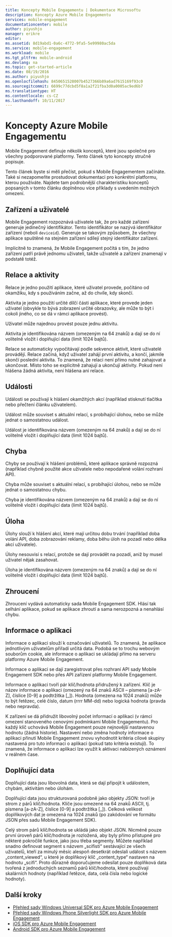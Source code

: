 ```yaml
---
title: Koncepty Mobile Engagementu | Dokumentace Microsoftu
description: Koncepty Azure Mobile Engagementu
services: mobile-engagement
documentationcenter: mobile
author: piyushjo
manager: erikre
editor: 
ms.assetid: 8d19abd1-0a6c-4772-9fa5-5e99980ac5da
ms.service: mobile-engagement
ms.workload: mobile
ms.tgt_pltfrm: mobile-android
ms.devlang: na
ms.topic: get-started-article
ms.date: 08/19/2016
ms.author: piyushjo
ms.openlocfilehash: 8450651528007b4527366b89a6ad7615169f93c0
ms.sourcegitcommit: 6699c77dcbd5f8a1a2f21fba3d0a0005ac9ed6b7
ms.translationtype: HT
ms.contentlocale: cs-CZ
ms.lasthandoff: 10/11/2017
---
```

# <a name="azure-mobile-engagement-concepts"></a>Koncepty Azure Mobile Engagementu
Mobile Engagement definuje několik konceptů, které jsou společné pro všechny podporované platformy. Tento článek tyto koncepty stručně popisuje.

Tento článek byste si měli přečíst, pokud s Mobile Engagementem začínáte. Také si nezapomeňte prostudovat dokumentaci pro konkrétní platformu, kterou používáte. Najdete tam podrobnější charakteristiku konceptů popsaných v tomto článku doplněnou více příklady s uvedením možných omezení.

## <a name="devices-and-users"></a>Zařízení a uživatelé
Mobile Engagement rozpoznává uživatele tak, že pro každé zařízení generuje jedinečný identifikátor. Tento identifikátor se nazývá identifikátor zařízení (neboli `deviceid`). Generuje se takovým způsobem, že všechny aplikace spuštěné na stejném zařízení sdílejí stejný identifikátor zařízení.

Implicitně to znamená, že Mobile Engagement počítá s tím, že jedno zařízení patří právě jednomu uživateli, takže uživatelé a zařízení znamenají v podstatě totéž.

## <a name="sessions-and-activities"></a>Relace a aktivity
Relace je jedno použití aplikace, které uživatel provede, počítáno od okamžiku, kdy s používáním začne, až do chvíle, kdy skončí.

Aktivita je jedno použití určité dílčí části aplikace, které provede jeden uživatel (obvykle to bývá zobrazení určité obrazovky, ale může to být i cokoli jiného, co se dá  v rámci aplikace provést).

Uživatel může najednou provést pouze jednu aktivitu.

Aktivita je identifikována názvem (omezeným na 64 znaků) a dají se do ní volitelně vložit i doplňující data (limit 1024 bajtů).

Relace se automaticky vypočítávají podle sekvence aktivit, které uživatelé provádějí. Relace začíná, když uživatel zahájí první aktivitu, a končí, jakmile skončí poslední aktivita. To znamená, že relaci není přímo nutné zahajovat a ukončovat. Místo toho se explicitně zahajují a ukončují aktivity. Pokud není hlášena žádná aktivita, není hlášena ani relace.

## <a name="events"></a>Události
Události se používají k hlášení okamžitých akcí (například stisknutí tlačítka nebo přečtení článku uživatelem).

Událost může souviset s aktuální relací, s probíhající úlohou, nebo se může jednat o samostatnou událost.

Událost je identifikována názvem (omezeným na 64 znaků) a dají se do ní volitelně vložit i doplňující data (limit 1024 bajtů).

## <a name="error"></a>Chyba
Chyby se používají k hlášení problémů, které aplikace správně rozpozná (například chybně použité akce uživatele nebo nepodařené volání rozhraní API).

Chyba může souviset s aktuální relací, s probíhající úlohou, nebo se může jednat o samostatnou chybu.

Chyba je identifikována názvem (omezeným na 64 znaků) a dají se do ní volitelně vložit i doplňující data (limit 1024 bajtů).

## <a name="job"></a>Úloha
Úlohy slouží k hlášení akcí, které mají určitou dobu trvání (například doba volání  API, doba zobrazování reklamy, doba běhu úloh na pozadí nebo délka akcí uživatele).

Úlohy nesouvisí s relací, protože se dají provádět na pozadí, aniž by musel uživatel nějak zasahovat.

Úloha je identifikována názvem (omezeným na 64 znaků) a dají se do ní volitelně vložit i doplňující data (limit 1024 bajtů).

## <a name="crash"></a>Zhroucení
Zhroucení vydává automaticky sada Mobile Engagement SDK. Hlásí tak selhání aplikace, pokud se aplikace zhroutí a sama nerozpozná a nenahlásí chybu.

## <a name="application-information"></a>Informace o aplikaci
Informace o aplikaci slouží k označování uživatelů. To znamená, že aplikace jednotlivým uživatelům přiřadí určitá data. Podobá se to trochu webovým souborům cookie, ale informace o aplikaci se ukládají přímo na serveru platformy Azure Mobile Engagement.

Informace o aplikaci se dají zaregistrovat přes rozhraní API sady Mobile Engagement SDK nebo přes API zařízení platformy Mobile Engagement.

Informace o aplikaci tvoří pár klíč/hodnota přidružený k zařízení. Klíč je název informace o aplikaci (omezený na 64 znaků ASCII – písmena [a-zA-Z], číslice [0-9] a podtržítka [_]). Hodnota (omezena na 1024 znaků) může to být řetězec, celé číslo, datum (rrrr MM-dd) nebo logická hodnota (pravda nebo nepravda).

K zařízení se dá přidružit libovolný počet informací o aplikaci (v rámci omezení stanoveného cenovými podmínkami Mobile Engagementu). Pro každý klíč uchovává Mobile Engagement pouze nejnovější nastavenou hodnotu (žádná historie). Nastavení nebo změna hodnoty informace o aplikaci přinutí Mobile Engagement znovu vyhodnotit kritéria cílové skupiny nastavená pro tuto informaci o aplikaci (pokud tato kritéria existují). To znamená, že informace o aplikaci lze využít k aktivaci nabízených oznámení v reálném čase.

## <a name="extra-data"></a>Doplňující data
Doplňující data jsou libovolná data, která se dají připojit k událostem, chybám, aktivitám nebo úlohám.

Doplňující data jsou strukturovaná podobně jako objekty JSON: tvoří je strom z párů klíč/hodnota. Klíče jsou omezené na 64 znaků ASCII, tj. písmena [a-zA-Z], číslice [0-9] a podtržítka [_]). Celková velikost doplňkových dat je omezená na 1024 znaků (po zakódování ve formátu JSON přes sadu Mobile Engagement SDK).

Celý strom párů klíč/hodnota se ukládá jako objekt JSON. Nicméně pouze první úroveň párů klíč/hodnota je rozložená, aby byly přímo přístupné pro některé pokročilé funkce, jako jsou třeba segmenty. Můžete například snadno definovat segment s názvem „scifisti“ sestávající ze všech uživatelů, kteří za minulý měsíc alespoň desetkrát odeslali událost s názvem „content_viewed“, u které je doplňkový klíč „content_type“ nastaven na hodnotu „scifi“. Proto důrazně doporučujeme odesílat pouze doplňková data tvořená z jednoduchých seznamů párů klíč/hodnota, které používají skalárních hodnoty (například řetězce, data, celá čísla nebo logické hodnoty).

## <a name="next-steps"></a>Další kroky
* [Přehled sady Windows Universal SDK pro Azure Mobile Engagement](mobile-engagement-windows-store-sdk-overview.md)
* [Přehled sady Windows Phone Silverlight SDK pro Azure Mobile Engagement](mobile-engagement-windows-phone-sdk-overview.md)
* [iOS SDK pro Azure Mobile Engagement](mobile-engagement-ios-sdk-overview.md)
* [Android SDK pro Azure Mobile Engagement](mobile-engagement-android-sdk-overview.md)

